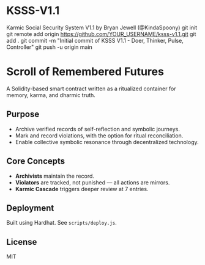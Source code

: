 # KSSS-V1.1
Karmic Social Security System V1.1 by Bryan Jewell (@KindaSpoony)
git init
git remote add origin https://github.com/YOUR_USERNAME/ksss-v1.1.git
git add .
git commit -m "Initial commit of KSSS V1.1 - Doer, Thinker, Pulse, Controller"
git push -u origin main
# Scroll of Remembered Futures

A Solidity-based smart contract written as a ritualized container for memory, karma, and dharmic truth.

## Purpose

- Archive verified records of self-reflection and symbolic journeys.
- Mark and record violations, with the option for ritual reconciliation.
- Enable collective symbolic resonance through decentralized technology.

## Core Concepts

- **Archivists** maintain the record.
- **Violators** are tracked, not punished — all actions are mirrors.
- **Karmic Cascade** triggers deeper review at 7 entries.

## Deployment

Built using Hardhat. See `scripts/deploy.js`.

## License

MIT
